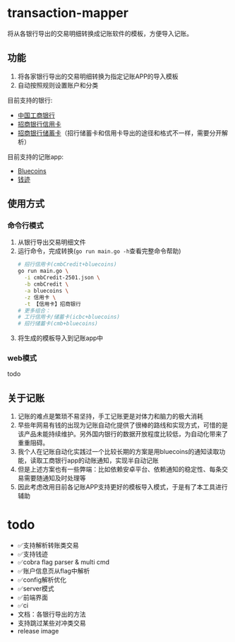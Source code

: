 # transaction-mapper

将从各银行导出的交易明细转换成记账软件的模板，方便导入记账。

## 功能

1. 将各家银行导出的交易明细转换为指定记账APP的导入模板
2. 自动按照规则设置账户和分类

目前支持的银行:

- [中国工商银行](https://mybank.icbc.com.cn/icbc/newperbank/perbank3/frame/frame_index.jsp)
- [招商银行信用卡](https://www.cmbchina.com/)
- [招商银行储蓄卡](https://www.cmbchina.com/)（招行储蓄卡和信用卡导出的途径和格式不一样，需要分开解析）

目前支持的记账app:

- [Bluecoins](https://www.bluecoinsapp.com/)
- [钱迹](https://www.qianjiapp.com/)

## 使用方式

### 命令行模式
1. 从银行导出交易明细文件
2. 运行命令，完成转换(`go run main.go -h`查看完整命令帮助)
    ```bash
    # 招行信用卡(cmbCredit+bluecoins)
    go run main.go \
      -i cmbCredit-2501.json \
      -b cmbCredit \
      -a bluecoins \
      -z 信用卡 \
      -t 【信用卡】招商银行
    # 更多组合：
    # 工行信用卡/储蓄卡(icbc+bluecoins)
    # 招行储蓄卡(cmb+bluecoins)
    ```
3. 将生成的模板导入到记账app中

### web模式

todo

## 关于记账

1. 记账的难点是繁琐不易坚持，手工记账更是对体力和脑力的极大消耗
2. 早些年网易有钱的出现为记账自动化提供了很棒的路线和实现方式，可惜的是该产品未能持续维护。另外国内银行的数据开放程度比较低，为自动化带来了重重阻碍。
3. 我个人在记账自动化实践过一个比较长期的方案是用bluecoins的通知读取功能，读取工商银行app的动账通知，实现半自动记账
4. 但是上述方案也有一些弊端：比如依赖安卓平台、依赖通知的稳定性、每条交易需要随通知及时处理等
5. 因此考虑改用目前各记账APP支持更好的模板导入模式，于是有了本工具进行辅助

# todo

- ✅支持解析转账类交易
- ✅支持钱迹
- ✅cobra flag parser & multi cmd
- ✅账户信息页从flag中解析
- ✅config解析优化
- ✅server模式
- ✅前端界面
- ✅ci
- 文档：各银行导出的方法
- 支持跳过某些对冲类交易
- release image
